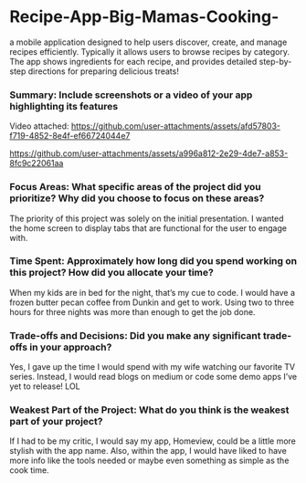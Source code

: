 # Recipe-App-Big-Mamas-Cooking-
a mobile application designed to help users discover, create, and manage recipes efficiently. Typically it allows users to browse recipes by category.  The app shows ingredients for each recipe, and provides detailed step-by-step directions for preparing delicious treats!
### Summary: Include screenshots or a video of your app highlighting its features
Video attached: https://github.com/user-attachments/assets/afd57803-f719-4852-8e4f-ef66724044e7


https://github.com/user-attachments/assets/a996a812-2e29-4de7-a853-8fc9c22061aa


### Focus Areas: What specific areas of the project did you prioritize? Why did you choose to focus on these areas?
The priority of this project was solely on the initial presentation. I wanted the home screen to display tabs that are functional for the user to engage with.

### Time Spent: Approximately how long did you spend working on this project? How did you allocate your time? 
When my kids are in bed for the night, that’s my cue to code. I would have a frozen butter pecan coffee from Dunkin and get to work. Using two to three hours for three nights was more than enough to get the job done.

### Trade-offs and Decisions: Did you make any significant trade-offs in your approach? 
Yes, I gave up the time I would spend with my wife watching our favorite TV series. Instead, I would read blogs on medium or code some demo apps I’ve yet to release! LOL

### Weakest Part of the Project: What do you think is the weakest part of your project? 
If I had to be my critic, I would say my app, Homeview, could be a little more stylish with the app name. Also, within the app, I would have liked to have more info like the tools needed or maybe even something as simple as the cook time.




